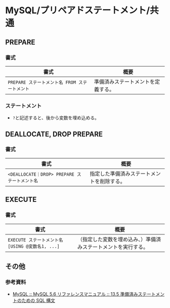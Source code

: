 # MySQL/プリペアドステートメント/共通

## PREPARE

### 書式

| 書式                                           | 概要                               |
| ---------------------------------------------- | ---------------------------------- |
| `PREPARE ステートメント名 FROM ステートメント` | 準備済みステートメントを定義する。 |

### ステートメント

- `?`と記述すると、後から変数を埋め込める。

## DEALLOCATE, DROP PREPARE

### 書式

| 書式                                          | 概要                                       |
| --------------------------------------------- | ------------------------------------------ |
| `<DEALLOCATE｜DROP> PREPARE ステートメント名` | 指定した準備済みステートメントを削除する。 |

## EXECUTE

### 書式

| 書式                                             | 概要                                                         |
| ------------------------------------------------ | ------------------------------------------------------------ |
| `EXECUTE ステートメント名 [USING @変数名1, ...]` | （指定した変数を埋め込み、）準備済みステートメントを実行する。 |

## その他

### 参考資料

- [MySQL :: MySQL 5.6 リファレンスマニュアル :: 13.5 準備済みステートメントのための SQL 構文](https://dev.mysql.com/doc/refman/5.6/ja/sql-syntax-prepared-statements.html)
